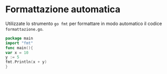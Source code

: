 # Formattazione automatica

Utilizzate lo strumento `go fmt` per formattare in modo automatico il codice `formattazione.go`.

```go
package main
import "fmt"
func main(){
var x = 10
y := 5
fmt.Println(x + y)
}
```
